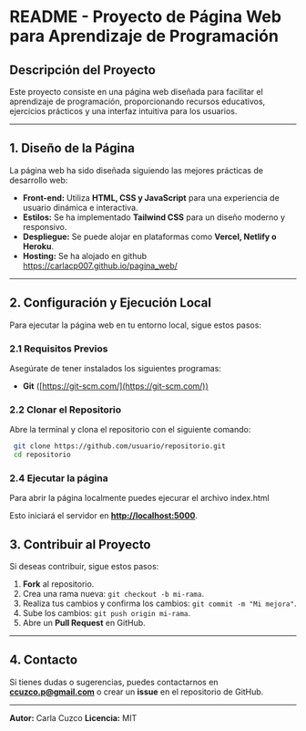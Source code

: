 # README - Proyecto de Página Web para Aprendizaje de Programación

## Descripción del Proyecto

Este proyecto consiste en una página web diseñada para facilitar el aprendizaje de programación, proporcionando recursos educativos, ejercicios prácticos y una interfaz intuitiva para los usuarios.

---

## 1. Diseño de la Página

La página web ha sido diseñada siguiendo las mejores prácticas de desarrollo web:

- **Front-end:** Utiliza **HTML, CSS y JavaScript**  para una experiencia de usuario dinámica e interactiva.
- **Estilos:** Se ha implementado **Tailwind CSS** para un diseño moderno y responsivo.
- **Despliegue:** Se puede alojar en plataformas como **Vercel, Netlify o Heroku**.
- **Hosting:** Se ha alojado en github https://carlacp007.github.io/pagina_web/

---

## 2. Configuración y Ejecución Local

Para ejecutar la página web en tu entorno local, sigue estos pasos:

### **2.1 Requisitos Previos**

Asegúrate de tener instalados los siguientes programas:


- **Git** ([https://git-scm.com/](https://git-scm.com/))

### **2.2 Clonar el Repositorio**

Abre la terminal y clona el repositorio con el siguiente comando:

```sh
 git clone https://github.com/usuario/repositorio.git
 cd repositorio
```

### **2.4 Ejecutar la página**

Para abrir la página localmente puedes ejecurar el archivo index.html

Esto iniciará el servidor en **[http://localhost:5000](http://localhost:5000)**.

## 3. Contribuir al Proyecto

Si deseas contribuir, sigue estos pasos:

1. **Fork** al repositorio.
2. Crea una rama nueva: `git checkout -b mi-rama`.
3. Realiza tus cambios y confirma los cambios: `git commit -m "Mi mejora"`.
4. Sube los cambios: `git push origin mi-rama`.
5. Abre un **Pull Request** en GitHub.

---

## 4. Contacto

Si tienes dudas o sugerencias, puedes contactarnos en **[ccuzco.p@gmail.com](mailto\:ccuzco.p@gmail.com)** o crear un **issue** en el repositorio de GitHub.

---

**Autor:** Carla Cuzco **Licencia:** MIT


